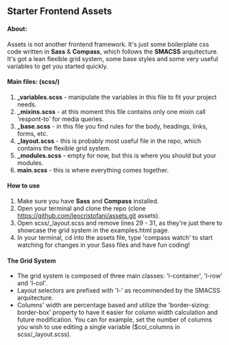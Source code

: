 ## Starter Frontend Assets

#### About:

Assets is not another frontend framework. It's just some boilerplate css code written in **Sass** & **Compass**, which follows the **SMACSS** arquitecture. It's got a lean flexible grid system, some base styles and some very useful variables to get you started quickly.

#### Main files: (scss/)

1. **_variables.scss** - manipulate the variables in this file to fit your project needs.
2. **_mixins.scss** - at this moment this file contains only one mixin call 'respont-to' for media queries.
3. **_base.scss** - in this file you find rules for the body, headings, links, forms, etc.
4. **_layout.scss** - this is probably most useful file in the repo, which contains the flexible grid system.
5. **_modules.scss** - empty for now, but this is where you should but your modules.
6. **main.scss** - this is where everything comes together.

#### How to use

1. Make sure you have **Sass** and **Compass** installed.
2. Open your terminal and clone the repo (clone https://github.com/leocristofani/assets.git assets).
3. Open scss/_layout.scss and remove lines 29 - 31, as they're just there to showcase the grid system in the examples.html page.
4. In your terminal, cd into the assets file, type 'compass watch' to start watching for changes in your Sass files and have fun coding!

#### The Grid System

- The grid system is composed of three main classes: 'l-container', 'l-row' and 'l-col'.
- Layout selectors are prefixed with 'l-' as recommended by the SMACSS arquitecture.
- Columns' width are percentage based and utilize the 'border-sizing: border-box' property to have it easier for column width calculation and future modification. You can for example, set the number of columns you wish to use editing a single variable ($col_columns in scss/_layout.scss).

